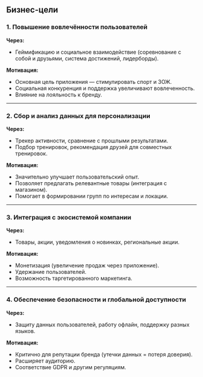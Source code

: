 ## Бизнес-цели  

### 1. Повышение вовлечённости пользователей  
**Через:**  
- Геймификацию и социальное взаимодействие (соревнование с собой и друзьями, система достижений, лидерборды).  

**Мотивация:**  
- Основная цель приложения — стимулировать спорт и ЗОЖ.  
- Социальная конкуренция и поддержка увеличивают вовлеченность.  
- Влияние на лояльность к бренду.  

---

### 2. Сбор и анализ данных для персонализации  
**Через:**  
- Трекер активности, сравнение с прошлыми результатами.  
- Подбор тренировок, рекомендация друзей для совместных тренировок.  

**Мотивация:**  
- Значительно улучшает пользовательский опыт.  
- Позволяет предлагать релевантные товары (интеграция с магазином).  
- Помогает в формировании групп по интересам и локации.  

---

### 3. Интеграция с экосистемой компании  
**Через:**  
- Товары, акции, уведомления о новинках, региональные акции.  

**Мотивация:**  
- Монетизация (увеличение продаж через приложение).  
- Удержание пользователей.  
- Возможность таргетированного маркетинга.  

---

### 4. Обеспечение безопасности и глобальной доступности  
**Через:**  
- Защиту данных пользователей, работу офлайн, поддержку разных языков.  

**Мотивация:**  
- Критично для репутации бренда (утечки данных = потеря доверия).  
- Расширяет аудиторию.  
- Соответствие GDPR и другим регуляциям.  
